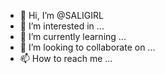 - 👋 Hi, I’m @SALIGIRL
- 👀 I’m interested in ...
- 🌱 I’m currently learning ...
- 💞️ I’m looking to collaborate on ...
- 📫 How to reach me ...

<!---
SALIGIRL/SALIGIRL is a ✨ special ✨ repository because its `README.md` (this file) appears on your GitHub profile.
You can click the Preview link to take a look at your changes.
--->
